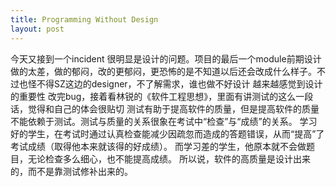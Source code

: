 ```yaml
---
title: Programming Without Design
layout: post
---
```


今天又接到一个incident 很明显是设计的问题。项目的最后一个module前期设计做的太差，做的郁闷，改的更郁闷，更恐怖的是不知道以后还会改成什么样子。不过也怪不得SZ这边的designer，不了解需求，谁也做不好设计 越来越感觉到设计的重要性 改完bug，接着看林锐的《软件工程思想》，里面有讲测试的这么一段话，觉得和自己的体会很贴切 测试有助于提高软件的质量，但是提高软件的质量不能依赖于测试。测试与质量的关系很象在考试中“检查”与“成绩”的关系。 学习好的学生，在考试时通过认真检查能减少因疏忽而造成的答题错误，从而“提高”了考试成绩（取得他本来就该得的好成绩）。 而学习差的学生，他原本就不会做题目，无论检查多么细心，也不能提高成绩。 所以说，软件的高质量是设计出来的，而不是靠测试修补出来的。

